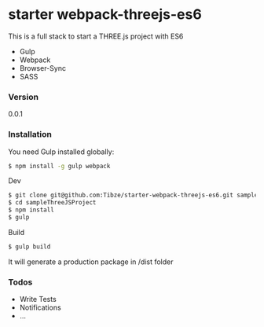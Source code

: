 # starter webpack-threejs-es6

This is a full stack to start a THREE.js project with ES6

  - Gulp
  - Webpack
  - Browser-Sync
  - SASS

### Version
0.0.1

### Installation

You need Gulp installed globally:

```sh
$ npm install -g gulp webpack
```

Dev
```sh
$ git clone git@github.com:Tibze/starter-webpack-threejs-es6.git sampleThreeJSProject
$ cd sampleThreeJSProject
$ npm install
$ gulp
```

Build
```sh
$ gulp build
```
It will generate a production package in /dist folder

### Todos

 - Write Tests
 - Notifications
 - ...




